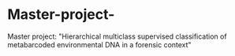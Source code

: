 # Master-project-
Master project: "Hierarchical multiclass supervised classification of metabarcoded environmental DNA in a forensic context"

